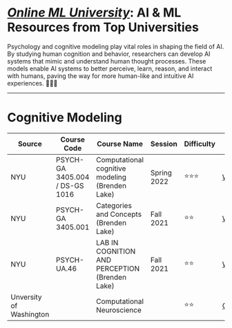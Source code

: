 # [***Online ML University***]((https://github.com/azminewasi/online-ml-university/)): **AI & ML Resources from Top Universities**
Psychology and cognitive modeling play vital roles in shaping the field of AI. By studying human cognition and behavior, researchers can develop AI systems that mimic and understand human thought processes. These models enable AI systems to better perceive, learn, reason, and interact with humans, paving the way for more human-like and intuitive AI experiences. 🧠💡🤖




---


# **Cognitive Modeling**

| Source | Course Code | Course Name | Session | Difficulty | URL |
| --- | --- | --- | --- | --- | --- |
| NYU| PSYCH-GA 3405.004 / DS-GS 1016 | Computational cognitive modeling (Brenden Lake) | Spring 2022 | ⭐⭐⭐ | [Website](https://github.com/brendenlake/CCM-site) |
| NYU | PSYCH-GA 3405.001 | Categories and Concepts (Brenden Lake) | Fall 2021  | ⭐⭐ | [Website](https://brendenlake.github.io/CC-site/) |
| NYU | PSYCH-UA.46 | LAB IN COGNITION AND PERCEPTION (Brenden Lake) | Fall 2021  | ⭐⭐ | [Website](https://cims.nyu.edu/~brenden/courses/labincp/intro.html) |
| Unversity of Washington | | Computational Neuroscience | | ⭐⭐ | [Coursera](https://www.coursera.org/learn/computational-neuroscience) |

